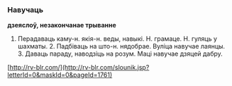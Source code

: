 ### Навучаць
**дзеяслоў, незакончанае трыванне**

1. Перадаваць каму-н. якія-н. веды, навыкі. Н. грамаце. Н. гуляць у шахматы. 2. Падбіваць на што-н. нядобрае. Вуліца навучае лаянцы. 3. Даваць параду, наводзіць на розум. Маці навучае дзяцей дабру.

<a rel="author">[http://rv-blr.com/](http://rv-blr.com/slounik.jsp?letterId=0&maskId=0&pageId=1761)</a>
